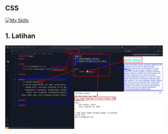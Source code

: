 ## CSS 
[![My Skills](https://skillicons.dev/icons?i=css,&theme=light)](https://skillicons.dev)
## 1. Latihan 
![Mumu](.vscode/CSS1.png)
